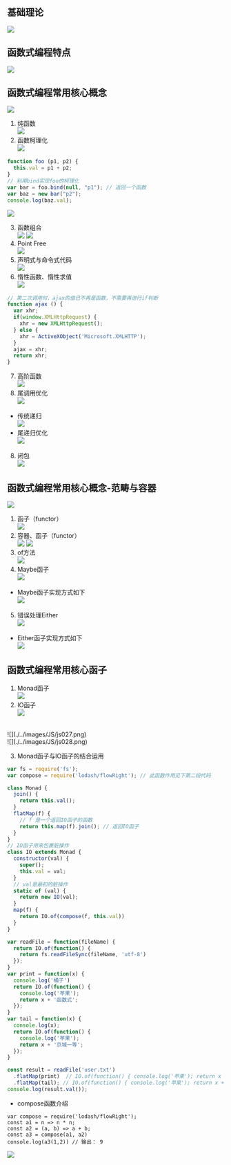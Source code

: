 ## 基础理论
![](./../images/JS/js001.png)
## 函数式编程特点
![](./../images/JS/js002.png)
## 函数式编程常用核心概念
![](./../images/JS/js003.png)
1. 纯函数<br/>
![](./../images/JS/js004.png)
2. 函数柯理化<br/>
![](./../images/JS/js005.png)
```javascript
function foo (p1, p2) {
  this.val = p1 + p2;
}
// 利用bind实现foo的柯理化
var bar = foo.bind(null, "p1"); // 返回一个函数
var baz = new bar("p2");
console.log(baz.val);
```
![](./../images/JS/js006.png)

3. 函数组合<br/>
![](./../images/JS/js007.png)
![](./../images/JS/js008.png)
4. Point Free<br/>
![](./../images/JS/js009.png)
5. 声明式与命令式代码<br/>
![](./../images/JS/js010.png)
6. 惰性函数、惰性求值<br/>
![](./../images/JS/js011.png)
```javascript
// 第二次调用时，ajax的值已不再是函数，不需要再进行if判断
function ajax () {
  var xhr;
  if(window.XMLHttpRequest) {
    xhr = new XMLHttpRequest();
  } else {
    xhr = ActiveXObject('Microsoft.XMLHTTP');
  }
  ajax = xhr;
  return xhr;
}
```
7. 高阶函数<br/>
![](./../images/JS/js012.png)
8. 尾调用优化<br/>
![](./../images/JS/js013.png)
* 传统递归<br/>
![](./../images/JS/js014.png)
* 尾递归优化<br/>
![](./../images/JS/js015.png)
8. 闭包<br/>
![](./../images/JS/js016.png)
## 函数式编程常用核心概念-范畴与容器
![](./../images/JS/js017.png)
1. 函子（functor）<br/>
![](./../images/JS/js018.png)
2. 容器、函子（functor）<br/>
![](./../images/JS/js019.png)
![](./../images/JS/js020.png)
3. of方法<br/>
![](./../images/JS/js021.png)
4. Maybe函子<br/>
![](./../images/JS/js023.png)
* Maybe函子实现方式如下<br/>
![](./../images/JS/js024.png)
5. 错误处理Either<br/>
![](./../images/JS/js025.png)
* Either函子实现方式如下<br/>
![](./../images/JS/js022.png)

## 函数式编程常用核心函子
1. Monad函子<br/>
![](./../images/JS/js030.png)
2. IO函子<br/>
![](./../images/JS/js026.png)
<br/>
![](./../images/JS/js027.png)
<br/>
![](./../images/JS/js028.png)

3. Monad函子与IO函子的结合运用<br/>
```javascript
var fs = require('fs');
var compose = require('lodash/flowRight'); // 此函数作用见下第二段代码

class Monad {
  join() {
    return this.val();
  }
  flatMap(f) {
    // f 是一个返回IO函子的函数
    return this.map(f).join(); // 返回IO函子
  }
}
// IO函子用来包裹脏操作
class IO extends Monad {
  constructor(val) {
    super();
    this.val = val;
  }
  // val是最初的脏操作
  static of (val) {
    return new IO(val);
  }
  map(f) {
    return IO.of(compose(f, this.val))
  }
}

var readFile = function(fileName) {
  return IO.of(function() {
    return fs.readFileSync(fileName, 'utf-8')
  });
}
var print = function(x) {
  console.log('橘子')
  return IO.of(function() {
    console.log('苹果');
    return x + '函数式';
  });
}
var tail = function(x) {
  console.log(x);
  return IO.of(function() {
    console.log('苹果');
    return x + '京城一等';
  });
}

const result = readFile('user.txt')
  .flatMap(print)  // IO.of(function() { console.log('苹果'); return x + '函数式'; });
  .flatMap(tail); // IO.of(function() { console.log('苹果'); return x + '京城一等'; });
console.log(result.val());
```
* compose函数介绍<br/>
```
var compose = require('lodash/flowRight');
const a1 = n => n * n;
const a2 = (a, b) => a + b;
const a3 = compose(a1, a2)
console.log(a3(1,2)) // 输出： 9
```
![](./../images/JS/js029.png)








